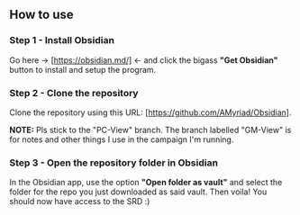 ## How to use
### Step 1 - Install Obsidian
Go here -> [https://obsidian.md/] <- and click the bigass **"Get Obsidian"** button to install and setup the program.

### Step 2 - Clone the repository
Clone the repository using this URL: [https://github.com/AMyriad/Obsidian].

**NOTE:** Pls stick to the "PC-View" branch. The branch labelled "GM-View" is for notes and other things I use in the campaign I'm running.

### Step 3 - Open the repository folder in Obsidian
In the Obsidian app, use the option **"Open folder as vault"** and select the folder for the repo you just downloaded as said vault. Then voila! You should now have access to the SRD :)
